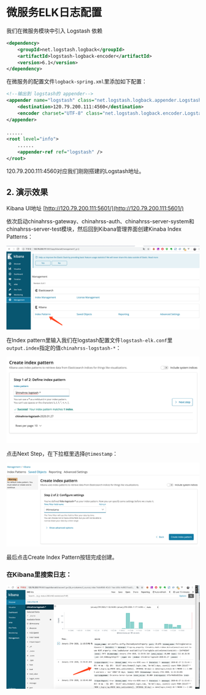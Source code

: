 # 微服务ELK日志配置

我们在微服务模块中引入 Logstash 依赖

```xml
<dependency>
    <groupId>net.logstash.logback</groupId>
    <artifactId>logstash-logback-encoder</artifactId>
    <version>6.1</version>
</dependency>
```

在微服务的配置文件`logback-spring.xml`里添加如下配置：

```xml
<!--输出到 logstash的 appender-->
<appender name="logstash" class="net.logstash.logback.appender.LogstashTcpSocketAppender">
    <destination>120.79.200.111:4560</destination>
    <encoder charset="UTF-8" class="net.logstash.logback.encoder.LogstashEncoder"/>
</appender>

......
<root level="info">
    ......
    <appender-ref ref="logstash" />
</root>
```

120.79.200.111:4560对应我们刚刚搭建的Logstash地址。

## 2. 演示效果

Kibana UI地址  [http://120.79.200.111:5601/](http://120.79.200.111:5601/)

依次启动chinahrss-gateway、chinahrss-auth、chinahrss-server-system和chinahrss-server-test模块，然后回到Kibana管理界面创建Kinaba Index Patterns：

![image-20200127102659301](./img/image-20200127102659301.png)

在Index pattern里输入我们在logstash配置文件`logstash-elk.conf`里`output.index`指定的值`chinahrss-logstash-*`：

![image-20200127111650262](./img/image-20200127111650262.png)

点击Next Step，在下拉框里选择`@timestamp`：

![image-20200127110601012](./img/image-20200127110601012.png)

最后点击Create Index Pattern按钮完成创建。

### 在Kibana里搜索日志：

![image-20200127111818230](./img/image-20200127111818230.png)